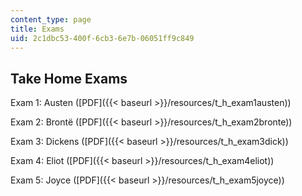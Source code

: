 ```yaml
---
content_type: page
title: Exams
uid: 2c1dbc53-400f-6cb3-6e7b-06051ff9c849
---
```


Take Home Exams
---------------

Exam 1: Austen ([PDF]({{< baseurl >}}/resources/t_h_exam1austen))

Exam 2: Brontë ([PDF]({{< baseurl >}}/resources/t_h_exam2bronte))

Exam 3: Dickens ([PDF]({{< baseurl >}}/resources/t_h_exam3dick))

Exam 4: Eliot ([PDF]({{< baseurl >}}/resources/t_h_exam4eliot))

Exam 5: Joyce ([PDF]({{< baseurl >}}/resources/t_h_exam5joyce))